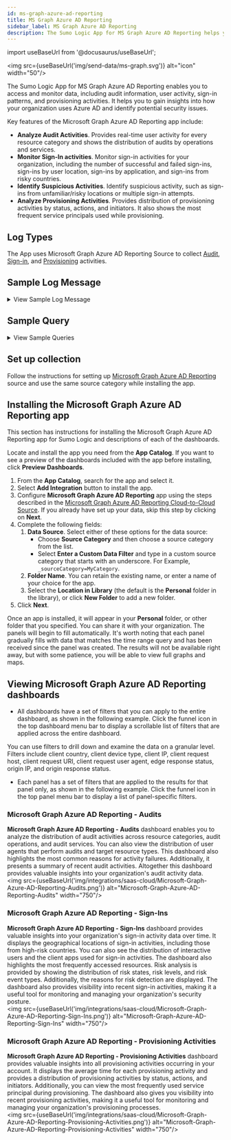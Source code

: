 ```yaml
---
id: ms-graph-azure-ad-reporting
title: MS Graph Azure AD Reporting
sidebar_label: MS Graph Azure AD Reporting
description: The Sumo Logic App for MS Graph Azure AD Reporting helps you to monitor and analyze user activity, sign-in patterns and provisioning activities.
---
```

import useBaseUrl from '@docusaurus/useBaseUrl';

<img src={useBaseUrl('img/send-data/ms-graph.svg')} alt="icon" width="50"/>

The Sumo Logic App for MS Graph Azure AD Reporting enables you to access and monitor data, including audit information, user activity, sign-in patterns, and provisioning activities. It helps you to gain insights into how your organization uses Azure AD and identify potential security issues. 

Key features of the Microsoft Graph Azure AD Reporting app include:
- **Analyze Audit Activities**. Provides real-time user activity for every resource category and shows the distribution of audits by operations and services.
- **Monitor Sign-In activities**. Monitor sign-in activities for your organization, including the number of successful and failed sign-ins, sign-ins by user location, sign-ins by application, and sign-ins from risky countries.
- **Identify Suspicious Activities**. Identify suspicious activity, such as sign-ins from unfamiliar/risky locations or multiple sign-in attempts.
- **Analyze Provisioning Activities**. Provides distribution of provisioning activities by status, actions, and initiators. It also shows the most frequent service principals used while provisioning.

## Log Types

The App uses Microsoft Graph Azure AD Reporting Source to collect [Audit](https://learn.microsoft.com/en-us/graph/api/resources/directoryaudit?view=graph-rest-1.0), [Sign-in](https://learn.microsoft.com/en-us/graph/api/resources/signin?view=graph-rest-1.0), and [Provisioning](https://learn.microsoft.com/en-us/graph/api/resources/provisioningobjectsummary?view=graph-rest-1.0) activities.

## Sample Log Message

<details><summary>View Sample Log Message</summary>

```json title="Audit Activity Message"
{
  "id": "Directory_d4d04864-b03e-4a15-9899-cb36abd1e7d2_CYJZP_45515702",
  "category": "ApplicationManagement",
  "correlationId": "d4d04864-b03e-4a15-9899-cb36abd1e7d2",
  "result": "success",
  "resultReason": "",
  "activityDisplayName": "Hard delete service principal",
  "activityDateTime": "2023-05-09T11:41:56.7381342Z",
  "loggedByService": "Core Directory",
  "operationType": "Delete",
  "initiatedBy": {
    "user": null,
    "app": {
      "appId": null,
      "displayName": "Managed Service Identity",
      "servicePrincipalId": "3a0e6816-ad4e-44fa-9cae-ffc0ad8a2ff2",
      "servicePrincipalName": null
    }
  },
  "targetResources": [
    {
      "id": "5c0e70ea-8ac7-4d99-8313-10041699c5cc",
      "displayName": "SUMOBRDLQProcessorjw5wh7hnrrv46",
      "type": "ServicePrincipal",
      "userPrincipalName": null,
      "groupType": null,
      "modifiedProperties": [
        {
          "displayName": "TargetId.ServicePrincipalNames",
          "oldValue": null,
          "newValue": "\"551d1b05-a73a-493a-b348-dab7d1193c03;https://identity.azure.net/4ZA1q0sKiZEg6SXU8aYi7Lci6VKrg+aVo//Dp2vYGuU=\""
        },
        {
          "displayName": "ActorId.ServicePrincipalNames",
          "oldValue": null,
          "newValue": "\"ef5d5c69-a5df-46bb-acaf-426f161a21a2;https://serviceidentity.azure.net/\""
        },
        {
          "displayName": "SPN",
          "oldValue": null,
          "newValue": "\"ef5d5c69-a5df-46bb-acaf-426f161a21a2;https://serviceidentity.azure.net/\""
        }
      ]
    }
  ],
  "additionalDetails": [
    {
      "key": "AppId",
      "value": "551d1b05-a73a-493a-b348-dab7d1193c03"
    }
  ]
}
```
```json title="Sign-In Activity"
{
  "id": "66ea54eb-6301-4ee5-be62-ff5a759100",
  "createdDateTime": "2023-05-09T11:41:56.7381342Z",
  "userDisplayName": "Contoso",
  "userPrincipalName": "account1@contoso.com",
  "userId": "26be570a-ae82-4189-b4e2-a37c6808512d",
  "appId": "de8bc8b5-d9f9-48b1-a8ad-b748da725064",
  "appDisplayName": "Graph explorer",
  "ipAddress": "51.79.214.246",
  "clientAppUsed": "SMTP",
  "correlationId": "d79f5bee-5860-4832-928f-3133e22ae912",
  "conditionalAccessStatus": "success",
  "isInteractive": false,
  "riskDetail": "adminGeneratedTemporaryPassword",
  "riskLevelAggregated": "medium",
  "riskLevelDuringSignIn": "none",
  "riskState": "confirmedSafe",
  "riskEventTypes": [
    "anonymizedIPAddress",
    "maliciousIPAddress"
  ],
  "resourceDisplayName": "Microsoft Security",
  "resourceId": "00000003-0000-0000-c000-000000000000",
  "status": {
    "errorCode": 0,
    "failureReason": null,
    "additionalDetails": null
  },
  "deviceDetail": {
    "deviceId": "",
    "displayName": null,
    "operatingSystem": "Windows 10",
    "browser": "Edge 80.0.361",
    "isCompliant": null,
    "isManaged": null,
    "trustType": null
  },
  "location": {
    "city": "Redmond",
    "state": "Washington",
    "countryOrRegion": "US",
    "geoCoordinates": {
      "altitude": null,
      "latitude": 47.68050003051758,
      "longitude": -122.12094116210938
    }
  },
  "appliedConditionalAccessPolicies": [
    {
      "id": "de7e60eb-ed89-4d73-8205-2227def6b7c9",
      "displayName": "SharePoint limited access for guest workers",
      "enforcedGrantControls": [],
      "enforcedSessionControls": [],
      "result": "notEnabled"
    },
    {
      "id": "6701123a-b4c6-48af-8565-565c8bf7cabc",
      "displayName": "Medium signin risk block",
      "enforcedGrantControls": [],
      "enforcedSessionControls": [],
      "result": "notEnabled"
    }
  ]
}
```

```json title="Provisioning Activity"
{
  "id": "75b5b0ae-9fc5-8d0e-e0a9-7y6a4728de56",
  "activityDateTime": "2019-05-09T03:00:54Z",
  "tenantId": "74beb175-3b80-7b63-b9d5-6f0b76082b16",
  "jobId": "aws.74beb1753b704b63b8d56f0b76082b16.10a7a801-7101-4c69-ae00-ce9f75f8460a",
  "cycleId": "b6502552-018d-79bd-8869-j47194dc65c1",
  "changeId": "b6502552-018d-89bd-9969-b49194dc65c1",
  "provisioningAction": "update",
  "durationInMilliseconds": 3236,
  "provisioningStatusInfo": {
    "status": "failure",
    "errorInformation": null
  },
  "provisioningSteps": [
    {
      "name": "EntryImport",
      "provisioningStepType": "Import",
      "status": "success",
      "description": "Retrieved RolesCompound '10a7a801-7101-4c69-ae00-ce9f75f8460a' from Contoso",
      "details": {}
    },
    {
      "name": "EntryExportUpdate",
      "provisioningStepType": "Export",
      "status": "success",
      "description": "RolesCompound '60a7a801-7101-4c69-ae00-ce9f75f8460a' was updated in Azure Active Directory",
      "details": {
        "ReportableIdentifier": "60a7a801-7101-4c69-ae00-ce9f75f8460a"
      }
    }
  ],
  "modifiedProperties": [
    {
      "displayName": "appId",
      "oldValue": null,
      "newValue": "60a7a801-7101-4c69-ae00-ce9f75f8460a"
    },
    {
      "displayName": "Roles",
      "oldValue": null,
      "newValue": "jaws-prod-role2,jaws-prod-saml2, jayaws-role,jayaws-saml, TestRole,super-saml"
    },
    {
      "displayName": "objectId",
      "oldValue": null,
      "newValue": "6nn37b93-185a-4485-a519-50c09549f3ad"
    },
    {
      "displayName": "displayName",
      "oldValue": null,
      "newValue": "Contoso"
    },
    {
      "displayName": "homepage",
      "oldValue": null,
      "newValue": "https://signin.contoso.com/saml?metadata=contoso|ISV9.1|primary|z"
    }
  ],
  "servicePrincipal": {
    "id": "6cc35b93-185a-4485-a519-50c09549g3ad",
    "displayName": "Sontoco"
  },
  "sourceSystem": {
    "id": "d1e090e1-f2f4-4678-be44-6442ffff0621",
    "displayName": "Contoso",
    "details": {}
  },
  "targetSystem": {
    "id": "e69d4bd2-2da2-483e-bc49-aad4080b91b3",
    "displayName": "Azure Active Directory",
    "details": {
      "ApplicationId": "bcf4d658-ac9f-408d-bf04-e86dc10328fb",
      "ServicePrincipalId": "6nn35b93-185a-4485-a519-50c09549f3ad",
      "ServicePrincipalDisplayName": "Contoso"
    }
  },
  "initiatedBy": {
    "initiatingType": "user",
    "id": "",
    "displayName": "Azure AD Provisioning Service"
  },
  "sourceIdentity": {
    "identityType": "RolesCompound",
    "id": "60a7a801-7101-4c69-ae00-ce9f75f8460a",
    "displayName": "",
    "details": {}
  },
  "targetIdentity": {
    "identityType": "ServicePrincipal",
    "id": "6nn35b93-185a-4485-a519-50c09549f3ad",
    "displayName": "",
    "details": {}
  }
}
```
</details>

## Sample Query

<details><summary>View Sample Queries</summary>

```sql title="Audis by Resource Categories (Audit Activity)"
_sourceCategory="azure_ad_reporting" "activityDisplayName" "operationType"
| json "id","activityDisplayName","category","loggedByService","operationType","result","resultReason","targetResources[*].type","initiatedBy.user","initiatedBy.app" as id,activity,category,logged_by_service,operation_type,operation_result,result_reason,target_resource_type,is_user_initiator,is_app_initiator nodrop
| where category matches "{{resource_category}}"
| where logged_by_service matches"{{service}}"
| where operation_result matches "{{operation_result}}"
| where operation_type matches "{{operation_type}}"
| if (isNull(is_user_initiator),"app","user") as initiator
| where initiator matches "{{initiator}}"
| count_distinct(id) as frequency by category
| sort by frequency
```

```sql title="Sign-In Over Time (Sign-In Acitvity)"
_sourceCategory="azure_ad_reporting" "appDisplayName" "clientAppUsed" "ipAddress" "resourceId"
| json "id","ipAddress","clientAppUsed","isInteractive","resourceDisplayName","riskDetail","riskEventTypes","riskLevelAggregated","riskState","status.failureReason","conditionalAccessStatus" as id, ip,client_app_used,is_interactive,resource,risk_reason,risk_event_types,risk_level,risk_state,failure_reason,conditional_activity_status nodrop
| where risk_reason matches "{{risk_reason}}"
| where risk_level matches "{{risk_level}}"
| where risk_state matches "{{risk_state}}"
| where client_app_used matches "{{client_app_used}}"
| where conditional_activity_status matches "{{conditional_access_policy_status}}"
| if(isNull(failure_reason) or isBlank(failure_reason),"false","true") as sign_in_failed
| where sign_in_failed matches "{{sign_in_failed}}"
| timeslice 1d
| count_distinct(id) by _timeslice
| fillmissing timeslice
```

```sql title="Average Provisioning Activity Time (Provisioning Acitvity)"
_sourceCategory="azure_ad_reporting" "provisioningAction" "provisioningSteps" "provisioningStatusInfo"
| json "id","provisioningStatusInfo.status","provisioningAction","durationInMilliseconds","initiatedBy.initiatingType","servicePrincipal.displayName","sourceIdentity.identityType","sourceSystem.displayName","targetIdentity.identityType","targetSystem.displayName" as id,provisioning_status,provisioning_action,duration_in_ms,initiated_by,service_principal,source_identity_type,source_system,target_identity_type,target_system_name nodrop
| where initiated_by matches "{{initiated_by}}"
| where provisioning_action matches "{{provisioning_action}}"
| where provisioning_status matches "{{provisioning_status}}"
| where service_principal matches "{{service_principal}}"
| count_distinct(id) by duration_in_ms
| avg(duration_in_ms)
```
</details>

## Set up collection

Follow the instructions for setting up [Microsoft Graph Azure AD Reporting](/docs/send-data/hosted-collectors/cloud-to-cloud-integration-framework/ms-graph-azure-ad-reporting-source/) source and use the same source category while installing the app.

## Installing the Microsoft Graph Azure AD Reporting app​

This section has instructions for installing the Microsoft Graph Azure AD Reporting app for Sumo Logic and descriptions of each of the dashboards.

Locate and install the app you need from the **App Catalog**. If you want to see a preview of the dashboards included with the app before installing, click **Preview Dashboards**.
1. From the **App Catalog**, search for the app and select it.
1. Select **Add Integration** button to install the app.
1. Configure **Microsoft Graph Azure AD Reporting** app using the steps described in the [Microsoft Graph Azure AD Reporting Cloud-to-Cloud Source](/docs/send-data/hosted-collectors/cloud-to-cloud-integration-framework/ms-graph-azure-ad-reporting-source/). If you already have set up your data, skip this step by clicking on **Next**.
1. Complete the following fields:
   1. **Data Source**. Select either of these options for the data source:
      * Choose **Source Category** and then choose a source category from the list.
      * Select **Enter a Custom Data Filter** and type in a custom source category that starts with an underscore. For Example, `_sourceCategory=MyCategory`.
    2. **Folder Name**. You can retain the existing name, or enter a name of your choice for the app.
    3. Select the **Location in Library** (the default is the **Personal** folder in the library), or click **New Folder** to add a new folder.
1. Click **Next**.

Once an app is installed, it will appear in your **Personal** folder, or other folder that you specified. You can share it with your organization.
The panels will begin to fill automatically. It's worth noting that each panel gradually fills with data that matches the time range query and has been received since the panel was created. The results will not be available right away, but with some patience, you will be able to view full graphs and maps.

## Viewing Microsoft Graph Azure AD Reporting dashboards​​

* All dashboards have a set of filters that you can apply to the entire dashboard, as shown in the following example. Click the funnel icon in the top dashboard menu bar to display a scrollable list of filters that are applied across the entire dashboard.

 You can use filters to drill down and examine the data on a granular level. Filters include client country, client device type, client IP, client request host, client request URI, client request user agent, edge response status, origin IP, and origin response status.

* Each panel has a set of filters that are applied to the results for that panel only, as shown in the following example. Click the funnel icon in the top panel menu bar to display a list of panel-specific filters.

### Microsoft Graph Azure AD Reporting - Audits

**Microsoft Graph Azure AD Reporting - Audits** dashboard enables you to analyze the distribution of audit activities across resource categories, audit operations, and audit services. You can also view the distribution of user agents that perform audits and target resource types. This dashboard also highlights the most common reasons for activity failures. Additionally, it presents a summary of recent audit activities. Altogether this dashboard provides valuable insights into your organization's audit activity data.<br/><img src={useBaseUrl('img/integrations/saas-cloud/Microsoft-Graph-Azure-AD-Reporting-Audits.png')} alt="Microsoft-Graph-Azure-AD-Reporting-Audits" width="750"/>

### Microsoft Graph Azure AD Reporting - Sign-Ins

**Microsoft Graph Azure AD Reporting - Sign-Ins** dashboard provides valuable insights into your organization's sign-in activity data over time. It displays the geographical locations of sign-in activities, including those from high-risk countries. You can also see the distribution of interactive users and the client apps used for sign-in activities. The dashboard also highlights the most frequently accessed resources. Risk analysis is provided by showing the distribution of risk states, risk levels, and risk event types. Additionally, the reasons for risk detection are displayed. The dashboard also provides visibility into recent sign-in activities, making it a useful tool for monitoring and managing your organization's security posture.<br/><img src={useBaseUrl('img/integrations/saas-cloud/Microsoft-Graph-Azure-AD-Reporting-Sign-Ins.png')} alt="Microsoft-Graph-Azure-AD-Reporting-Sign-Ins" width="750"/>

### Microsoft Graph Azure AD Reporting - Provisioning Activities

**Microsoft Graph Azure AD Reporting - Provisioning Activities** dashboard provides valuable insights into all provisioning activities occurring in your account. It displays the average time for each provisioning activity and provides a distribution of provisioning activities by status, actions, and initiators. Additionally, you can view the most frequently used service principal during provisioning. The dashboard also gives you visibility into recent provisioning activities, making it a useful tool for monitoring and managing your organization's provisioning processes.<br/><img src={useBaseUrl('img/integrations/saas-cloud/Microsoft-Graph-Azure-AD-Reporting-Provisioning-Activities.png')} alt="Microsoft-Graph-Azure-AD-Reporting-Provisioning-Activities" width="750"/>


